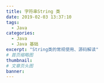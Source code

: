 ```yaml
---
title: 字符串String 类
date: 2019-02-03 13:37:10
tags:
  - Java
categories:
  - Java
  - Java 基础
excerpt: "String类的常规使用、源码解读"
# 首页缩略图
thumbnail:
# 文章页头图
banner:
---
```

